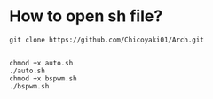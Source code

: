 # How to open sh file?
```shell
git clone https://github.com/Chicoyaki01/Arch.git
```
```shell

chmod +x auto.sh
./auto.sh
chmod +x bspwm.sh
./bspwm.sh
```